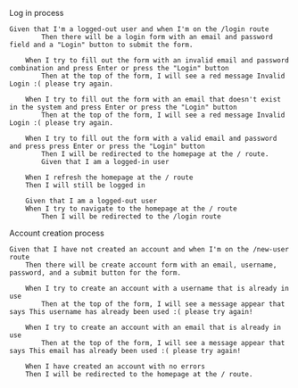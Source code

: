 Log in process

    Given that I'm a logged-out user and when I'm on the /login route
            Then there will be a login form with an email and password field and a "Login" button to submit the form.

        When I try to fill out the form with an invalid email and password combination and press Enter or press the "Login" button
            Then at the top of the form, I will see a red message Invalid Login :( please try again.

        When I try to fill out the form with an email that doesn't exist in the system and press Enter or press the "Login" button
            Then at the top of the form, I will see a red message Invalid Login :( please try again.

        When I try to fill out the form with a valid email and password and press press Enter or press the "Login" button
            Then I will be redirected to the homepage at the / route.
            Given that I am a logged-in user

        When I refresh the homepage at the / route
        Then I will still be logged in

        Given that I am a logged-out user
        When I try to navigate to the homepage at the / route
            Then I will be redirected to the /login route

Account creation process

    Given that I have not created an account and when I'm on the /new-user route
        Then there will be create account form with an email, username, password, and a submit button for the form.

        When I try to create an account with a username that is already in use
            Then at the top of the form, I will see a message appear that says This username has already been used :( please try again!

        When I try to create an account with an email that is already in use
            Then at the top of the form, I will see a message appear that says This email has already been used :( please try again!

        When I have created an account with no errors
        Then I will be redirected to the homepage at the / route.
